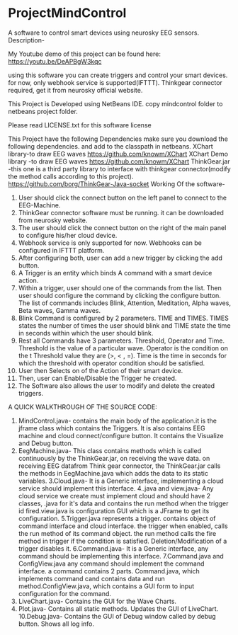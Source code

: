 # ProjectMindControl
A software to control smart devices using neurosky EEG sensors.
Description-

My Youtube demo of this project can be found here:
https://youtu.be/DeAPBgW3kqc

using this software you can create triggers and control your smart devices.
for now, only webhook service is supported(IFTTT).
Thinkgear connector required, get it from neurosky official website.

This Project is Developed using NetBeans IDE.
copy mindcontrol folder to netbeans project folder.
 
Please read LICENSE.txt for this software license

This Project have the following Dependencies
make sure you download the following dependencies. and add to the classpath in netbeans.
XChart library-to draw EEG waves
https://github.com/knowm/XChart
XChart Demo library	-to draw EEG waves
https://github.com/knowm/XChart
ThinkGear.jar 		-this one is a third party library to interface with thinkgear connector(modify the method calls according to this project).
https://github.com/borg/ThinkGear-Java-socket
Working Of the software-
1.	User should click the connect button on the left panel to connect to the EEG-Machine.
2.  ThinkGear connector software must be running. it can be downloaded from neurosky website. 
3.	The user should click the connect button on the right of the main panel to configure his/her cloud device.
4.  Webhook service is only supported for now. Webhooks can be configured in IFTTT platform. 
3.	After configuring both, user can add a new trigger by clicking the add button.
4.	A Trigger is an entity which binds A command with a smart device action.
5.	Within a trigger, user should one of the commands from the list. Then user should configure the command by clicking the configure button. The list of commands includes Blink, Attention, Meditation, Alpha waves, Beta waves, Gamma waves.
6.	Blink Command is configured by 2 parameters. TIME and TIMES. TIMES states the number of times the user should blink and TIME state the time in seconds within which the user should blink.
7.	Rest all Commands have 3 parameters. Threshold, Operator and Time. Threshold is the value of a particular wave. Operator is the condition on the t Threshold value they are (>, < , =). Time is the time in seconds for which the threshold with operator condition should be satisfied.
8.	User then Selects on of the Action of their smart device.
9.	Then, user can Enable/Disable the Trigger he created.
10.	The Software also allows the user to modify and delete the created triggers.     

A QUICK WALKTHROUGH OF THE SOURCE CODE:
1. MindControl.java-
contains the main body of the application.it is the jframe class which contains the Triggers.
It is also contains EEG machine and cloud connect/configure button. It contains the Visualize and Debug button.
2. EegMachine.java-
This class contains methods which is called continuously by the ThinkGear.jar, on receiving
the wave data. on receiving EEG datafrom Think gear connector, the ThinkGear.jar calls the methods
in EegMachine.java which adds the data to its static variables.
3.Cloud.java-
It is a Generic interface, implementing a cloud service should implement this interface.
4.<cloudservicename>.java and <cloudservicename>view.java-
Any cloud service we create must implement cloud and should have 2 classes, <cloudservicename>.java for it's data and contains
the run method when the trigger id fired.<cloudservicename>view.java is configuration GUI which is a JFrame to get its configuration.
5.Trigger.java 
represents a trigger. contains object of command interface and cloud interface. the trigger when enabled,
calls the run method of its command object. the run method calls the fire method in trigger if the condition is 
satisfied. Deletion/Modification of a trigger disables it.
6.Command.java-
It is a Generic interface, any command should be implementing this interface.
7.<commandname>Command.java and <commandname>ConfigView.java
any command should implement the command interface. a command contains 2 parts. <commandname>Command.java,
which implements command cand contains data and run method.<commandname>ConfigView.java,
which contains a GUI form to input configuration for the command.
8. LiveChart.java-
Contains the GUI for the Wave Charts.
9. Plot.java-
Contains all static methods. Updates the GUI of LiveChart.
10.Debug.java-
Contains the GUI of Debug window called by debug button. Shows all log info.


